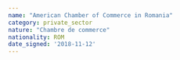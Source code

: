 ```yaml
---
name: "American Chamber of Commerce in Romania"
category: private_sector
nature: "Chambre de commerce"
nationality: ROM
date_signed: '2018-11-12'
---
```

    